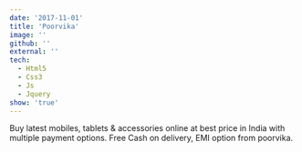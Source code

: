 ```yaml
---
date: '2017-11-01'
title: 'Poorvika'
image: ''
github: ''
external: ''
tech:
  - Html5
  - Css3
  - Js
  - Jquery
show: 'true'
---
```


Buy latest mobiles, tablets & accessories online at best price in India with multiple payment options. Free Cash on delivery, EMI option from poorvika.
